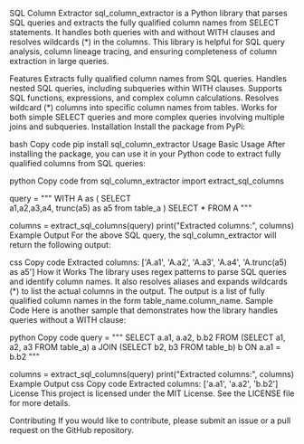 SQL Column Extractor
sql_column_extractor is a Python library that parses SQL queries and extracts the fully qualified column names from SELECT statements. It handles both queries with and without WITH clauses and resolves wildcards (*) in the columns. This library is helpful for SQL query analysis, column lineage tracing, and ensuring completeness of column extraction in large queries.

Features
Extracts fully qualified column names from SQL queries.
Handles nested SQL queries, including subqueries within WITH clauses.
Supports SQL functions, expressions, and complex column calculations.
Resolves wildcard (*) columns into specific column names from tables.
Works for both simple SELECT queries and more complex queries involving multiple joins and subqueries.
Installation
Install the package from PyPi:

bash
Copy code
pip install sql_column_extractor
Usage
Basic Usage
After installing the package, you can use it in your Python code to extract fully qualified columns from SQL queries:

python
Copy code
from sql_column_extractor import extract_sql_columns

query = """
WITH A as (
    SELECT  
     a1,a2,a3,a4, trunc(a5) as a5 from table_a
)
SELECT *
FROM A
"""

columns = extract_sql_columns(query)
print("Extracted columns:", columns)
Example Output
For the above SQL query, the sql_column_extractor will return the following output:

css
Copy code
Extracted columns: ['A.a1', 'A.a2', 'A.a3', 'A.a4', 'A.trunc(a5) as a5']
How it Works
The library uses regex patterns to parse SQL queries and identify column names.
It also resolves aliases and expands wildcards (*) to list the actual columns in the output.
The output is a list of fully qualified column names in the form table_name.column_name.
Sample Code
Here is another sample that demonstrates how the library handles queries without a WITH clause:

python
Copy code
query = """
SELECT a.a1, a.a2, b.b2
FROM (SELECT a1, a2, a3 FROM table_a) a
JOIN (SELECT b2, b3 FROM table_b) b ON a.a1 = b.b2
"""

columns = extract_sql_columns(query)
print("Extracted columns:", columns)
Example Output
css
Copy code
Extracted columns: ['a.a1', 'a.a2', 'b.b2']
License
This project is licensed under the MIT License. See the LICENSE file for more details.

Contributing
If you would like to contribute, please submit an issue or a pull request on the GitHub repository.
